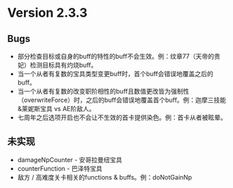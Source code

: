 # Version 2.3.3

## Bugs

- 部分检查目标或自身的buff的特性的buff不会生效。例：纹章77（天帝的贵妃）检测目标具有灼烧buff。
- 当一个从者有复数的宝具类型变更buff时，首个buff会错误地覆盖之后的buff。
- 当一个从者有复数的改变职阶相性的buff且数值更改皆为强制性（overwriteForce）时，之后的buff会错误地覆盖首个buff。例：迦摩三技能&莱妮斯宝具 vs
  AE阶敌人。
- 七周年之后选项开启也不会让不生效的首卡提供染色。例：首卡从者被眩晕。

## 未实现
- damageNpCounter - 安哥拉曼纽宝具
- counterFunction - 巴泽特宝具
- 敌方 / 高难度关卡相关的functions & buffs。例：doNotGainNp